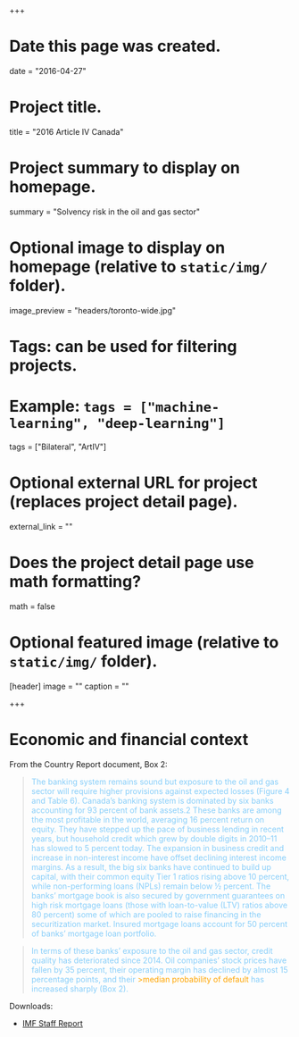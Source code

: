 +++
# Date this page was created.
date = "2016-04-27"

# Project title.
title = "2016 Article IV Canada"

# Project summary to display on homepage.
summary = "Solvency risk in the oil and gas sector"

# Optional image to display on homepage (relative to `static/img/` folder).
image_preview = "headers/toronto-wide.jpg"

# Tags: can be used for filtering projects.
# Example: `tags = ["machine-learning", "deep-learning"]`
tags = ["Bilateral", "ArtIV"]

# Optional external URL for project (replaces project detail page).
external_link = ""

# Does the project detail page use math formatting?
math = false

# Optional featured image (relative to `static/img/` folder).
[header]
image = ""
caption = ""

+++

# Economic and financial context

From the Country Report document, Box 2:

<blockquote>
<font color="lightskyblue">
The banking system remains sound but exposure to the oil and gas sector will
require higher provisions against expected losses (Figure 4 and Table 6). Canada’s banking
system is dominated by six banks accounting for 93 percent of bank assets.2 These banks
are among the most profitable in the world, averaging 16 percent return on equity. They
have stepped up the pace of business lending in recent years, but household credit which
grew by double digits in 2010–11 has slowed to 5 percent today. The expansion in business
credit and increase in non-interest income have offset declining interest income margins.
As a result, the big six banks have continued to build up capital, with their common equity
Tier 1 ratios rising above 10 percent, while non-performing loans (NPLs) remain below ½ percent. The banks’ mortgage book is also
secured by government guarantees on high risk mortgage loans (those with loan-to-value (LTV)
ratios above 80 percent) some of which are pooled to raise financing in the securitization market.
Insured mortgage loans account for 50 percent of banks’ mortgage loan portfolio. 
</font>
</blockquote>

<blockquote>
<font color="lightskyblue">
In terms of these banks’ exposure to the oil and gas sector, credit quality has deteriorated since 2014. 
Oil companies’ stock prices have fallen by 35 percent, their operating margin has declined by almost 15 percentage points, 
and their <font color="orange">>median probability of default</font> has increased sharply (Box 2).
</font>
</blockquote>

Downloads:

- [IMF Staff Report](https://www.imf.org/external/pubs/ft/scr/2016/cr16146.pdf)
